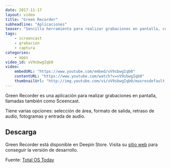 ```yaml
---
date: 2017-11-17
layout: video
title: "Green Recorder"
subheadline: "Aplicaciones"
teaser: "Sencilla herramienta para realizar grabaciones en pantalla, con seguimiento, audio incluido y selección de área"
tags:
    - screencast
    - grabacion
    - captura
categories:
    - apps
video_id: vV9sbwgIqb0
video:
    embedURL: "https://www.youtube.com/embed/vV9sbwgIqb0"
    contentURL: "https://www.youtube.com/watch?v=vV9sbwgIqb0"
    thumbnailUrl: "http://img.youtube.com/vi/vV9sbwgIqb0/maxresdefault.jpg"
---
```

<!--more-->

Green Recorder es una aplicación para realizar grabaciones en pantalla, llamadas también como Sceencast.

Tiene varias opciones: selección de área, formato de salida, retraso de audio, fotogramas y entrada de audio.

## Descarga

Green Recorder está disponible en Deepin Store. Visita su [sitio web](https://github.com/foss-project/green-recorder) para conseguir la versión de desarrollo.

Fuente: [Total OS Today](https://www.youtube.com/channel/UCcJEcTGtV0awEOgQm0lm2VQ)
